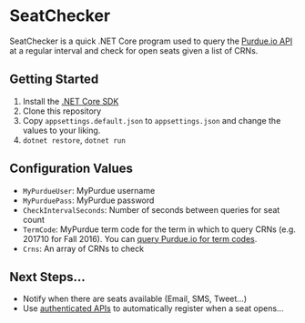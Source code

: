 # SeatChecker
SeatChecker is a quick .NET Core program used to query the [Purdue.io API](https://github.com/Purdue-io/PurdueApi) at a regular interval and check for open seats given a list of CRNs.

## Getting Started
1. Install the [.NET Core SDK](https://www.microsoft.com/net/core)
2. Clone this repository
3. Copy `appsettings.default.json` to `appsettings.json` and change the values to your liking.
4. `dotnet restore`, `dotnet run`

## Configuration Values
- `MyPurdueUser`: MyPurdue username
- `MyPurduePass`: MyPurdue password
- `CheckIntervalSeconds`: Number of seconds between queries for seat count
- `TermCode`: MyPurdue term code for the term in which to query CRNs (e.g. 201710 for Fall 2016). You can [query Purdue.io for term codes](https://api.purdue.io/odata/Terms).
- `Crns`: An array of CRNs to check

## Next Steps...
- Notify when there are seats available (Email, SMS, Tweet...)
- Use [authenticated APIs](https://github.com/Purdue-io/PurdueApi/blob/2945ab719043a3fdab77edb1759c73610b48e963/Purdue.io%20API/Controllers/StudentController.cs#L120) to automatically register when a seat opens...

